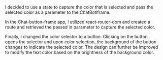 <!-- Tell us about your solution here -->

I decided to use a state to capture the color that is selected and pass the selected color as a parameter to the ChatBotIframe.

In the Chat-button-frame app, I utilized react-router-dom and created a route and retrieved the passed in parameter to capture the
selected color.

Finally, I changed the color selector to a button. Clicking on the button opens the selector and upon color selection, the background of
the button changes to indicate the selected color. The design can further be improved to modify the text color based on the brightness
of the background color.